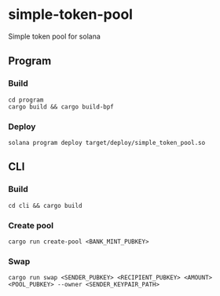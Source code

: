 # simple-token-pool
Simple token pool for solana

## Program
### Build
```
cd program
cargo build && cargo build-bpf
```

### Deploy
```
solana program deploy target/deploy/simple_token_pool.so
```

## CLI
### Build
```
cd cli && cargo build
```

### Create pool
```
cargo run create-pool <BANK_MINT_PUBKEY>
```
### Swap
```
cargo run swap <SENDER_PUBKEY> <RECIPIENT_PUBKEY> <AMOUNT> <POOL_PUBKEY> --owner <SENDER_KEYPAIR_PATH>
```
